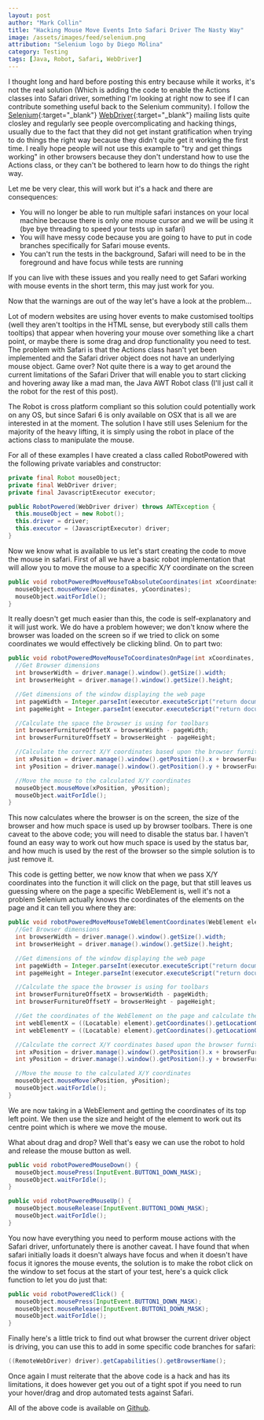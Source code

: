```yaml
---
layout: post
author: "Mark Collin"
title: "Hacking Mouse Move Events Into Safari Driver The Nasty Way"
image: /assets/images/feed/selenium.png
attribution: "Selenium logo by Diego Molina"
category: Testing
tags: [Java, Robot, Safari, WebDriver]
---
```

I thought long and hard before posting this entry because while it works, it's not the real solution (Which is adding the code to enable the Actions classes into Safari driver, something I'm looking at right now to see if I can contribute something useful back to the Selenium community).  I follow the [Selenium](https://groups.google.com/forum/?hl=en-US&fromgroups&pli=1#!forum/selenium-users){:target="_blank"} [WebDriver](https://groups.google.com/forum/?hl=en-US&fromgroups&pli=1#!forum/webdriver){:target="_blank"} mailing lists quite closley and regularly see people overcomplicating and hacking things, usually due to the fact that they did not get instant gratification when trying to do things the right way because they didn't quite get it working the first time.  I really hope people will not use this example to "try and get things working" in other browsers because they don't understand how to use the Actions class, or they can't be bothered to learn how to do things the right way.

Let me be very clear, this will work but it's a hack and there are consequences:

- You will no longer be able to run multiple safari instances on your local machine because there is only one mouse cursor and we will be using it (bye bye threading to speed your tests up in safari)
- You will have messy code because you are going to have to put in code branches specifically for Safari mouse events.
- You can't run the tests in the background, Safari will need to be in the foreground and have focus while tests are running

If you can live with these issues and you really need to get Safari working with mouse events in the short term, this may just work for you.

Now that the warnings are out of the way let's have a look at the problem...

Lot of modern websites are using hover events to make customised tooltips (well they aren't tooltips in the HTML sense, but everybody still calls them tooltips) that appear when hovering your mouse over something like a chart point, or maybe there is some drag and drop functionality you need to test.  The problem with Safari is that the Actions class hasn't yet been implemented and the Safari driver object does not have an underlying mouse object.  Game over?  Not quite there is a way to get around the current limitations of the Safari Driver that will enable you to start clicking and hovering away like a mad man, the Java AWT Robot class (I'll just call it the robot for the rest of this post).

The Robot is cross platform compliant so this solution could potentially work on any OS, but since Safari 6 is only available on OSX that is all we are interested in at the moment.  The solution I have still uses Selenium for the majority of the heavy lifting, it is simply using the robot in place of the actions class to manipulate the mouse.

For all of these examples I have created a class called RobotPowered with the following private variables and constructor:

```java
private final Robot mouseObject;
private final WebDriver driver;
private final JavascriptExecutor executor;

public RobotPowered(WebDriver driver) throws AWTException {
  this.mouseObject = new Robot();
  this.driver = driver;
  this.executor = (JavascriptExecutor) driver;
}
```

Now we know what is available to us let's start creating the code to move the mouse in safari.  First of all we have a basic robot implementation that will allow you to move the mouse to a specific X/Y coordinate on the screen

```java
public void robotPoweredMoveMouseToAbsoluteCoordinates(int xCoordinates, int yCoordinates) {
  mouseObject.mouseMove(xCoordinates, yCoordinates);
  mouseObject.waitForIdle();
}
```

It really doesn't get much easier than this, the code is self-explanatory and it will just work.  We do have a problem however; we don't know where the browser was loaded on the screen so if we tried to click on some coordinates we would effectively be clicking blind.  On to part two:

```java
public void robotPoweredMoveMouseToCoordinatesOnPage(int xCoordinates, int yCoordinates) {
  //Get Browser dimensions
  int browserWidth = driver.manage().window().getSize().width;
  int browserHeight = driver.manage().window().getSize().height;

  //Get dimensions of the window displaying the web page
  int pageWidth = Integer.parseInt(executor.executeScript("return document.documentElement.clientWidth").toString());
  int pageHeight = Integer.parseInt(executor.executeScript("return document.documentElement.clientHeight").toString());

  //Calculate the space the browser is using for toolbars
  int browserFurnitureOffsetX = browserWidth - pageWidth;
  int browserFurnitureOffsetY = browserHeight - pageHeight;

  //Calculate the correct X/Y coordinates based upon the browser furniture offset and the position of the browser on the desktop
  int xPosition = driver.manage().window().getPosition().x + browserFurnitureOffsetX + xCoordinates;
  int yPosition = driver.manage().window().getPosition().y + browserFurnitureOffsetY + yCoordinates;

  //Move the mouse to the calculated X/Y coordinates
  mouseObject.mouseMove(xPosition, yPosition);
  mouseObject.waitForIdle();
}
```

This now calculates where the browser is on the screen, the size of the browser and how much space is used up by browser toolbars.  There is one caveat to the above code; you will need to disable the status bar.  I haven't found an easy way to work out how much space is used by the status bar, and how much is used by the rest of the browser so the simple solution is to just remove it.

This code is getting better, we now know that when we pass X/Y coordinates into the function it will click on the page, but that still leaves us guessing where on the page a specific WebElement is, well it's not a problem Selenium actually knows the coordinates of the elements on the page and it can tell you where they are:

```java
public void robotPoweredMoveMouseToWebElementCoordinates(WebElement element) {
  //Get Browser dimensions
  int browserWidth = driver.manage().window().getSize().width;
  int browserHeight = driver.manage().window().getSize().height;

  //Get dimensions of the window displaying the web page
  int pageWidth = Integer.parseInt(executor.executeScript("return document.documentElement.clientWidth").toString());
  int pageHeight = Integer.parseInt(executor.executeScript("return document.documentElement.clientHeight").toString());

  //Calculate the space the browser is using for toolbars
  int browserFurnitureOffsetX = browserWidth - pageWidth;
  int browserFurnitureOffsetY = browserHeight - pageHeight;

  //Get the coordinates of the WebElement on the page and calculate the centre point
  int webElementX = ((Locatable) element).getCoordinates().getLocationOnScreen().x + Math.round(element.getSize().width / 2);
  int webElementY = ((Locatable) element).getCoordinates().getLocationOnScreen().y + Math.round(element.getSize().height / 2);

  //Calculate the correct X/Y coordinates based upon the browser furniture offset and the position of the browser on the desktop
  int xPosition = driver.manage().window().getPosition().x + browserFurnitureOffsetX + webElementX;
  int yPosition = driver.manage().window().getPosition().y + browserFurnitureOffsetY + webElementY;

  //Move the mouse to the calculated X/Y coordinates
  mouseObject.mouseMove(xPosition, yPosition);
  mouseObject.waitForIdle();
}
```

We are now taking in a WebElement and getting the coordinates of its top left point.  We then use the size and height of the element to work out its centre point which is where we move the mouse.

What about drag and drop?  Well that's easy we can use the robot to hold and release the mouse button as well.

```java
public void robotPoweredMouseDown() {
  mouseObject.mousePress(InputEvent.BUTTON1_DOWN_MASK);
  mouseObject.waitForIdle();
}
```

```java
public void robotPoweredMouseUp() {
  mouseObject.mouseRelease(InputEvent.BUTTON1_DOWN_MASK);
  mouseObject.waitForIdle();
}
```

You now have everything you need to perform mouse actions with the Safari driver, unfortunately there is another caveat.  I have found that when safari initially loads it doesn't always have focus and when it doesn't have focus it ignores the mouse events, the solution is to make the robot click on the window to set focus at the start of your test, here's a quick click function to let you do just that:

```java
public void robotPoweredClick() {
  mouseObject.mousePress(InputEvent.BUTTON1_DOWN_MASK);
  mouseObject.mouseRelease(InputEvent.BUTTON1_DOWN_MASK);
  mouseObject.waitForIdle();
}
```

Finally here's a little trick to find out what browser the current driver object is driving, you can use this to add in some specific code branches for safari:

```java
((RemoteWebDriver) driver).getCapabilities().getBrowserName();
```

Once again I must reiterate that the above code is a hack and has its limitations, it does however get you out of a tight spot if you need to run your hover/drag and drop automated tests against Safari.

All of the above code is available on [Github](https://github.com/Ardesco/Powder-Monkey/blob/master/src/main/java/com/lazerycode/selenium/tools/RobotPowered.java).
